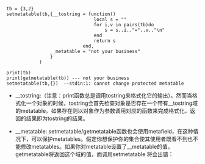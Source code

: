 	tb = {3,2}
	setmetatable(tb,{__tostring = function()
									local s = ""
									for i,v in pairs(tb)do
										s = s..i.."="..v.."\n"
									end
									return s
								end,
					__metatable = "not your business"
					}
				)
								
	print(tb)
	print(getmetatable(tb)) --- not your business
	setmetatable(tb,{})  --stdin:1: cannot change protected metatable

* __tostring:（注意：print函数总是调用tostring来格式化它的输出）。然而当格式化一个对象的时候，tostring会首先检查对象是否存在一个带有__tostring域的metatable。如果存在则以对象作为参数调用对应的函数来完成格式化，返回的结果即为tostring的结果。

* __metatable: setmetatable/getmetatable函数也会使用metafield，在这种情况下，可以保护metatables。假定你想保护你的集合使其使用者既看不到也不能修改metatables。如果你对metatable设置了__metatable的值，getmetatable将返回这个域的值，而调用setmetatable 将会出错：